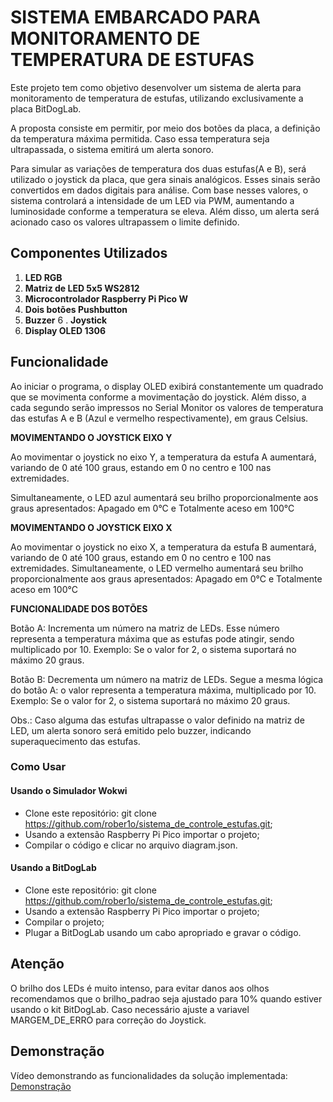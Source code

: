 # SISTEMA EMBARCADO PARA MONITORAMENTO DE TEMPERATURA DE ESTUFAS

Este projeto tem como objetivo desenvolver um sistema de alerta para monitoramento de temperatura de estufas, utilizando exclusivamente a placa BitDogLab.

A proposta consiste em permitir, por meio dos botões da placa, a definição da temperatura máxima permitida. Caso essa temperatura seja ultrapassada, o sistema emitirá um alerta sonoro.

Para simular as variações de temperatura dos duas estufas(A e B), será utilizado o joystick da placa, que gera sinais analógicos. Esses sinais serão convertidos em dados digitais para análise. Com base nesses valores, o sistema controlará a intensidade de um LED via PWM, aumentando a luminosidade conforme a temperatura se eleva. Além disso, um alerta será acionado caso os valores ultrapassem o limite definido.
 

## Componentes Utilizados

1. **LED RGB** 
2. **Matriz de LED 5x5 WS2812** 
3. **Microcontrolador Raspberry Pi Pico W**
4. **Dois botões Pushbutton**
5. **Buzzer**
6 . **Joystick**
7. **Display OLED 1306**

## Funcionalidade

Ao iniciar o programa, o display OLED exibirá constantemente um quadrado que se movimenta conforme a movimentação do joystick.
Além disso, a cada segundo serão impressos no Serial Monitor os valores de temperatura das estufas A e B (Azul e vermelho respectivamente), em graus Celsius.

**MOVIMENTANDO O JOYSTICK EIXO Y**

Ao movimentar o joystick no eixo Y, a temperatura da estufa A aumentará, variando de 0 até 100 graus, estando em 0 no centro e 100 nas extremidades.

Simultaneamente, o LED azul aumentará seu brilho proporcionalmente aos graus apresentados: Apagado em 0°C e  Totalmente aceso em 100°C

**MOVIMENTANDO O JOYSTICK EIXO X**

Ao movimentar o joystick no eixo X, a temperatura da estufa B aumentará, variando de 0 até 100 graus, estando em 0 no centro e 100 nas extremidades.
Simultaneamente, o LED vermelho aumentará seu brilho proporcionalmente aos graus apresentados: Apagado em 0°C e Totalmente aceso em 100°C

**FUNCIONALIDADE DOS BOTÕES**

Botão A: Incrementa um número na matriz de LEDs. Esse número representa a temperatura máxima que as estufas pode atingir, sendo multiplicado por 10.
Exemplo: Se o valor for 2, o sistema suportará no máximo 20 graus.

Botão B: Decrementa um número na matriz de LEDs. Segue a mesma lógica do botão A: o valor representa a temperatura máxima, multiplicado por 10.
Exemplo: Se o valor for 2, o sistema suportará no máximo 20 graus.

Obs.: Caso alguma das estufas ultrapasse o valor definido na matriz de LED, um alerta sonoro será emitido pelo buzzer, indicando superaquecimento das estufas.

### Como Usar

#### Usando o Simulador Wokwi

- Clone este repositório: git clone https://github.com/rober1o/sistema_de_controle_estufas.git;
- Usando a extensão Raspberry Pi Pico importar o projeto;
- Compilar o código e clicar no arquivo diagram.json.

#### Usando a BitDogLab

- Clone este repositório: git clone https://github.com/rober1o/sistema_de_controle_estufas.git;
- Usando a extensão Raspberry Pi Pico importar o projeto;
- Compilar o projeto;
- Plugar a BitDogLab usando um cabo apropriado e gravar o código.

## Atenção

O brilho dos LEDs é muito intenso, para evitar danos aos olhos recomendamos que o brilho_padrao seja ajustado para 10% quando estiver usando o kit BitDogLab.
 Caso necessário ajuste a variavel MARGEM_DE_ERRO para correção do Joystick.
## Demonstração

<!-- TODO: adicionar link do vídeo -->
Vídeo demonstrando as funcionalidades da solução implementada: [Demonstração](https://youtu.be/zpcZVFU3s7A)
